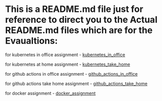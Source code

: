 # This is a README.md file just for reference to direct you to the Actual README.md files which are for the Evaualtions:

for kubernetes in office assignment - [kubernetes_in_office](https://github.com/livanshu-minfy/kubernetes/blob/master/kubernetes%20in%20office/readme.md)

for kubernetes at home assignment - [kubernetes_take_home](https://github.com/livanshu-minfy/kubernetes/blob/master/kubernetes%20take%20home/readme.md)


for github actions in office assignment - [github_actions_in_office](https://github.com/livanshu-minfy/github_actions_in_office/tree/main/.github/workflows)

for github actions take home assignment - [github_actions_take_home](https://github.com/livanshu-minfy/github_actions_take_home/blob/master/README.md)


for docker assignment - [docker_assignment](https://github.com/livanshu-minfy/day-3-docker-advanced/blob/main/in%20office/readme.md)
